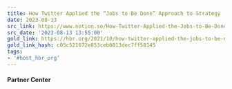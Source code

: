 ```yaml
---
title: How Twitter Applied the “Jobs to Be Done” Approach to Strategy
date: 2023-08-13
src_link: https://www.notion.so/How-Twitter-Applied-the-Jobs-to-Be-Done-Approach-to-Strategy-6d047f64a19543e599e3882563fa43b5
src_date: '2023-08-13 13:55:00'
gold_link: https://hbr.org/2021/10/how-twitter-applied-the-jobs-to-be-done-approach-to-strategy
gold_link_hash: c05c521672e853ceb6813dec7ff58145
tags:
- '#host_hbr_org'
---
```






#### Partner Center